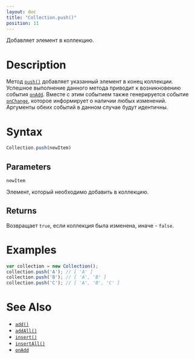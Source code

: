 ```yaml
---
layout: doc
title: "Collection.push()"
position: 11
---
```


Добавляет элемент в коллекцию.

# Description

Метод [`push()`](../Collection.push/) добавляет указанный элемент в конец коллекции. Успешное
выполнение данного метода приводит к возникновению события [`onAdd`](../Collection.onAdd/).
Вместе с этим событием также генерируется событие [`onChange`](../Collection.onChange/),
которое информирует о наличии любых изменений. Аргументы обеих событий в данном случае
будут идентичны.

# Syntax

```js
Collection.push(newItem)
```

## Parameters

`newItem`

Элемент, который необходимо добавить в коллекцию.

## Returns

Возвращает `true`, если коллекция была изменена, иначе - `false`.

# Examples

```js
var collection = new Collection();
collection.push('A'); // [ 'A' ]
collection.push('B'); // [ 'A', 'B' ]
collection.push('C'); // [ 'A', 'B', 'C' ]
```

# See Also

* [`add()`](../Collection.add/)
* [`addAll()`](../Collection.addAll/)
* [`insert()`](../Collection.insert/)
* [`insertAll()`](../Collection.insertAll/)
* [`onAdd`](../Collection.onAdd/)
